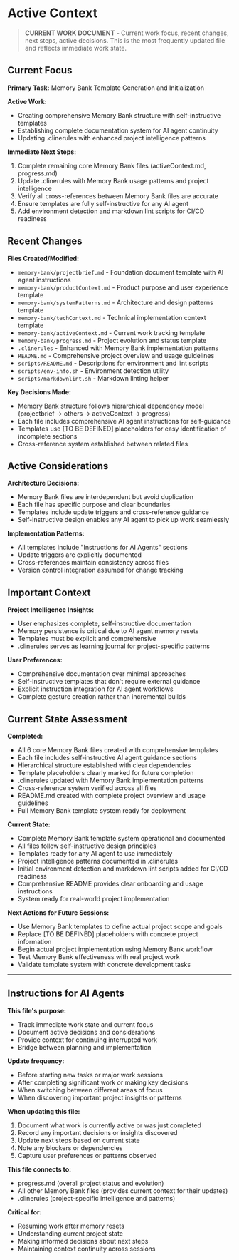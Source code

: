 # Active Context

> **CURRENT WORK DOCUMENT** - Current work focus, recent changes, next steps, active decisions. This is the most frequently updated file and reflects immediate work state.

## Current Focus

**Primary Task:** Memory Bank Template Generation and Initialization

**Active Work:**

- Creating comprehensive Memory Bank structure with self-instructive templates
- Establishing complete documentation system for AI agent continuity
- Updating .clinerules with enhanced project intelligence patterns

**Immediate Next Steps:**

1. Complete remaining core Memory Bank files (activeContext.md, progress.md)
2. Update .clinerules with Memory Bank usage patterns and project intelligence
3. Verify all cross-references between Memory Bank files are accurate
4. Ensure templates are fully self-instructive for any AI agent
5. Add environment detection and markdown lint scripts for CI/CD readiness

## Recent Changes

**Files Created/Modified:**

- `memory-bank/projectbrief.md` - Foundation document template with AI agent instructions
- `memory-bank/productContext.md` - Product purpose and user experience template
- `memory-bank/systemPatterns.md` - Architecture and design patterns template
- `memory-bank/techContext.md` - Technical implementation context template
- `memory-bank/activeContext.md` - Current work tracking template
- `memory-bank/progress.md` - Project evolution and status template
- `.clinerules` - Enhanced with Memory Bank implementation patterns
- `README.md` - Comprehensive project overview and usage guidelines
- `scripts/README.md` - Descriptions for environment and lint scripts
- `scripts/env-info.sh` - Environment detection utility
- `scripts/markdownlint.sh` - Markdown linting helper

**Key Decisions Made:**

- Memory Bank structure follows hierarchical dependency model (projectbrief → others → activeContext → progress)
- Each file includes comprehensive AI agent instructions for self-guidance
- Templates use [TO BE DEFINED] placeholders for easy identification of incomplete sections
- Cross-reference system established between related files

## Active Considerations

**Architecture Decisions:**

- Memory Bank files are interdependent but avoid duplication
- Each file has specific purpose and clear boundaries
- Templates include update triggers and cross-reference guidance
- Self-instructive design enables any AI agent to pick up work seamlessly

**Implementation Patterns:**

- All templates include "Instructions for AI Agents" sections
- Update triggers are explicitly documented
- Cross-references maintain consistency across files
- Version control integration assumed for change tracking

## Important Context

**Project Intelligence Insights:**

- User emphasizes complete, self-instructive documentation
- Memory persistence is critical due to AI agent memory resets
- Templates must be explicit and comprehensive
- .clinerules serves as learning journal for project-specific patterns

**User Preferences:**

- Comprehensive documentation over minimal approaches
- Self-instructive templates that don't require external guidance
- Explicit instruction integration for AI agent workflows
- Complete gesture creation rather than incremental builds

## Current State Assessment

**Completed:**

- All 6 core Memory Bank files created with comprehensive templates
- Each file includes self-instructive AI agent guidance sections
- Hierarchical structure established with clear dependencies
- Template placeholders clearly marked for future completion
- .clinerules updated with Memory Bank implementation patterns
- Cross-reference system verified across all files
- README.md created with complete project overview and usage guidelines
- Full Memory Bank template system ready for deployment

**Current State:**

- Complete Memory Bank template system operational and documented
- All files follow self-instructive design principles
- Templates ready for any AI agent to use immediately
- Project intelligence patterns documented in .clinerules
- Initial environment detection and markdown lint scripts added for CI/CD readiness
- Comprehensive README provides clear onboarding and usage instructions
- System ready for real-world project implementation

**Next Actions for Future Sessions:**

- Use Memory Bank templates to define actual project scope and goals
- Replace [TO BE DEFINED] placeholders with concrete project information
- Begin actual project implementation using Memory Bank workflow
- Test Memory Bank effectiveness with real project work
- Validate template system with concrete development tasks

---

## Instructions for AI Agents

**This file's purpose:**

- Track immediate work state and current focus
- Document active decisions and considerations
- Provide context for continuing interrupted work
- Bridge between planning and implementation

**Update frequency:**

- Before starting new tasks or major work sessions
- After completing significant work or making key decisions
- When switching between different areas of focus
- When discovering important project insights or patterns

**When updating this file:**

1. Document what work is currently active or was just completed
2. Record any important decisions or insights discovered
3. Update next steps based on current state
4. Note any blockers or dependencies
5. Capture user preferences or patterns observed

**This file connects to:**

- progress.md (overall project status and evolution)
- All other Memory Bank files (provides current context for their updates)
- .clinerules (project-specific intelligence and patterns)

**Critical for:**

- Resuming work after memory resets
- Understanding current project state
- Making informed decisions about next steps
- Maintaining context continuity across sessions
